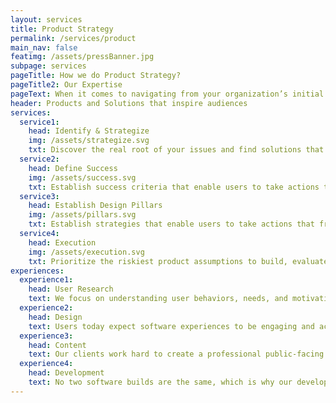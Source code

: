 ```yaml
---
layout: services
title: Product Strategy
permalink: /services/product
main_nav: false
featimg: /assets/pressBanner.jpg
subpage: services
pageTitle: How we do Product Strategy?
pageTitle2: Our Expertise
pageText: When it comes to navigating from your organization’s initial concept to finalized product delivery, we’re experts. By creating products driven by user outcomes, instead of features, we can empower your users to take actions that meet and exceed your organizational goals.
header: Products and Solutions that inspire audiences
services:
  service1:
    head: Identify & Strategize
    img: /assets/strategize.svg
    txt: Discover the real root of your issues and find solutions that scale past the projected life of the product. Build a flexible roadmap that allows your project to pivot with the ever-changing demands of your organization.
  service2:
    head: Define Success
    img: /assets/success.svg
    txt: Establish success criteria that enable users to take actions that freely align with organizational objectives and choose the best medium for your organization's project, from mobile first to native applications.
  service3:
    head: Establish Design Pillars
    img: /assets/pillars.svg
    txt: Establish strategies that enable users to take actions that freely align with organizational objectives.
  service4:
    head: Execution
    img: /assets/execution.svg
    txt: Prioritize the riskiest product assumptions to build, evaluate, and iterate quickly to strengthen your solution and ultimately deliver the best version of the final product.
experiences:
  experience1:
    head: User Research
    text: We focus on understanding user behaviors, needs, and motivations through interviews, competitive and evaluative research, task analysis, and other feedback methodologies. 
  experience2:
    head: Design
    text: Users today expect software experiences to be engaging and accessible, which is why people are at the heart of our design. Whether we’re creating User Interfaces from scratch, or redesigning existing products, our team of designers are fluent in translating a client’s needs into an easy, intuitive user experience. 
  experience3:  
    head: Content
    text: Our clients work hard to create a professional public-facing image for their organization, so we work hard to emulate that experience in our products. Our content strategies guide users to take natural behaviors that align with our client’s end goals using established best practices, accessible plain language, and highly measured interaction. 
  experience4: 
    head: Development
    text: No two software builds are the same, which is why our development processes are based on flexible microservices-based architecture. As true Agile evangelists, our developers are adaptable; quick to pivot, yet experienced enough to build secure, stable platforms that scale past the projected life of the product. As proponents of open source our strategy leverages open source and resist vendor lock in.
---
```

